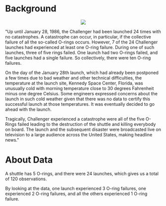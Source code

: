 # Background

<center><img src="https://www.nasa.gov/sites/default/files/thumbnails/image/61a-s-0139.jpg"></center>

"Up until January 28, 1986, the Challenger had been launched 24 times with no catastrophes. A catastrophe can occur, in particular, if the collective failure of all the so-called O-rings occurs. However, 7 of the 24 Challenger launches had experienced at least one O-ring failure. During one of such launches, three of five rings failed. One launch had two O-rings failed, and five launches had a single failure. So collectively, there were ten O-ring failures.

On the day of the January 28th launch, which had already been postponed a few times due to bad weather and other technical difficulties, the temperature at the launch site, Kennedy Space Center, Florida, was unusually cold with morning temperature close to 30 degrees Fahrenheit minus one degree Celsius. Some engineers expressed concerns about the launch in such cold weather given that there was no data to certify this successful launch at those temperatures. It was eventually decided to go ahead with the launch.

Tragically, Challenger experienced a catastrophe were all of the five O-Rings failed leading to the destruction of the shuttle and killing everybody on board. The launch and the subsequent disaster were broadcasted live on television to a large audience across the United States, making headline news."


# About Data

A shuttle has 5 O-rings, and there were 24 launches, which gives us a total of 120 observations.

By looking at the data, one launch experienced 3 O-ring failures, one experienced 2 O-ring failures, and all the others experienced 1 O-ring failure.
